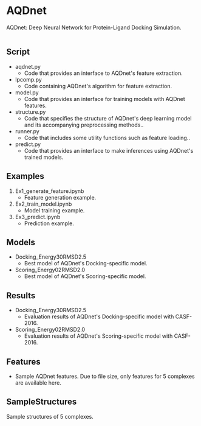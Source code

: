 # AQDnet

AQDnet: Deep Neural Network for Protein-Ligand Docking Simulation.

<img src="./graphical_abstract.png" alt="">

## Script
* aqdnet.py
   * Code that provides an interface to AQDnet's feature extraction.
* lpcomp.py
   * Code containing AQDnet's algorithm for feature extraction.
* model.py
   * Code that provides an interface for training models with AQDnet features.
* structure.py
   * Code that specifies the structure of AQDnet's deep learning model and its accompanying preprocessing methods..
* runner.py
   * Code that includes some utility functions such as feature loading..
* predict.py
   * Code that provides an interface to make inferences using AQDnet's trained models.

## Examples
1. Ex1_generate_feature.ipynb
   * Feature generation example. 
2. Ex2_train_model.ipynb
   * Model training example.
3. Ex3_predict.ipynb
   * Prediction example.

## Models 
* Docking_Energy30RMSD2.5
  * Best model of AQDnet's Docking-specific model.
* Scoring_Energy02RMSD2.0
  * Best model of AQDnet's Scoring-specific model.

## Results
* Docking_Energy30RMSD2.5
  * Evaluation results of AQDnet's Docking-specific model with CASF-2016.
* Scoring_Energy02RMSD2.0
  * Evaluation results of AQDnet's Scoring-specific model with CASF-2016.

## Features
* Sample AQDnet features. Due to file size, only features for 5 complexes are available here.
   
## SampleStructures
Sample structures of 5 complexes.
